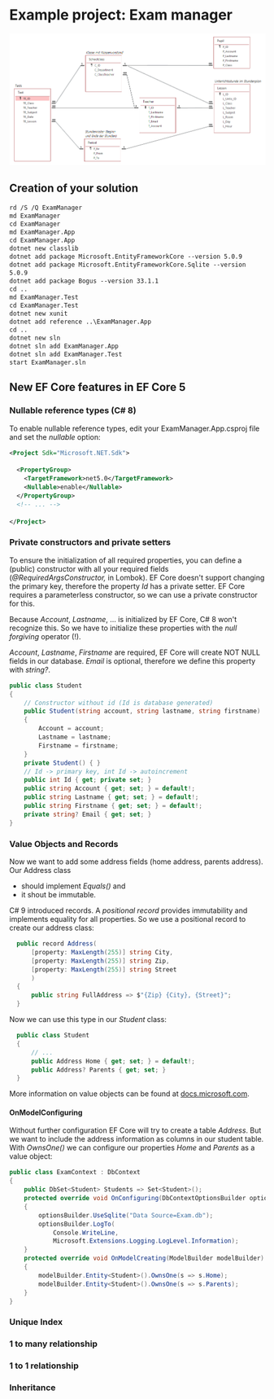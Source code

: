 # Example project: Exam manager

![](er_diagram.png)

## Creation of your solution

```text
rd /S /Q ExamManager
md ExamManager
cd ExamManager
md ExamManager.App
cd ExamManager.App
dotnet new classlib
dotnet add package Microsoft.EntityFrameworkCore --version 5.0.9
dotnet add package Microsoft.EntityFrameworkCore.Sqlite --version 5.0.9
dotnet add package Bogus --version 33.1.1
cd ..
md ExamManager.Test
cd ExamManager.Test
dotnet new xunit
dotnet add reference ..\ExamManager.App
cd ..
dotnet new sln
dotnet sln add ExamManager.App
dotnet sln add ExamManager.Test
start ExamManager.sln
```

## New EF Core features in EF Core 5

### Nullable reference types (C# 8)
To enable nullable reference types, edit your ExamManager.App.csproj file
and set the *nullable* option:

```xml
<Project Sdk="Microsoft.NET.Sdk">

  <PropertyGroup>
    <TargetFramework>net5.0</TargetFramework>
    <Nullable>enable</Nullable>
  </PropertyGroup>
  <!-- ... -->

</Project>
```

### Private constructors and private setters

To ensure the initialization of all required properties, you can define a
(public) constructor with all your required fields (*@RequiredArgsConstructor,* in Lombok).
EF Core doesn't support changing the primary key, therefore the property *Id*
has a private setter. EF Core requires a parameterless constructor, so we can
use a private constructor for this.

Because *Account*, *Lastname*, ... is initialized by EF Core,
C# 8 won't recognize this. So we have to initialize these properties with the
*null forgiving* operator (!).

*Account*, *Lastname*, *Firstname* are required, EF Core will create NOT NULL
fields in our database. *Email* is optional, therefore we define this property
with *string?*. 

```c#
public class Student
{
    // Constructor without id (Id is database generated)
    public Student(string account, string lastname, string firstname)
    {
        Account = account;
        Lastname = lastname;
        Firstname = firstname;
    }
    private Student() { }
    // Id -> primary key, int Id -> autoincrement
    public int Id { get; private set; }
    public string Account { get; set; } = default!;
    public string Lastname { get; set; } = default!;
    public string Firstname { get; set; } = default!;
    private string? Email { get; set; }
}
```

### Value Objects and Records

Now we want to add some address fields (home address, parents address). Our Address class 
- should implement *Equals()* and
- it shout be immutable.

C# 9 introduced records. A *positional record* provides immutability and implements equality for all properties.
So we use a positional record to create our address class:
```c#
  public record Address(
      [property: MaxLength(255)] string City,
      [property: MaxLength(255)] string Zip,
      [property: MaxLength(255)] string Street
      )
  {
      public string FullAddress => $"{Zip} {City}, {Street}";
  }
```

Now we can use this type in our *Student* class:

```c#
  public class Student
  {
      // ...
      public Address Home { get; set; } = default!;
      public Address? Parents { get; set; }
  }
```
More information on value objects can be found at [docs.microsoft.com](https://docs.microsoft.com/en-us/ef/core/modeling/).

#### OnModelConfiguring

Without further configuration EF Core will try to create a table *Address*. But we want to include the address information
as columns in our student table. With *OwnsOne()* we can configure our properties
*Home* and *Parents* as a value object:

```c#
public class ExamContext : DbContext
{
    public DbSet<Student> Students => Set<Student>();
    protected override void OnConfiguring(DbContextOptionsBuilder optionsBuilder)
    {
        optionsBuilder.UseSqlite("Data Source=Exam.db");
        optionsBuilder.LogTo(
            Console.WriteLine,
            Microsoft.Extensions.Logging.LogLevel.Information);
    }
    protected override void OnModelCreating(ModelBuilder modelBuilder)
    {
        modelBuilder.Entity<Student>().OwnsOne(s => s.Home);
        modelBuilder.Entity<Student>().OwnsOne(s => s.Parents);
    }
}
```

### Unique Index

### 1 to many relationship

### 1 to 1 relationship

### Inheritance
